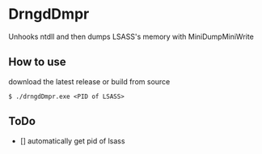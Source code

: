 # DrngdDmpr
Unhooks ntdll and then dumps LSASS's memory with MiniDumpMiniWrite

## How to use
download the latest release or build from source
```
$ ./drngdDmpr.exe <PID of LSASS>
```

## ToDo
- [] automatically get pid of lsass